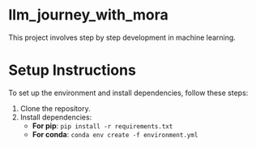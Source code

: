 # llm_journey_with_mora
This project involves step by step development in machine learning. 

# Setup Instructions

To set up the environment and install dependencies, follow these steps:

1. Clone the repository.
2. Install dependencies:
    - **For pip**: `pip install -r requirements.txt`
    - **For conda**: `conda env create -f environment.yml`


